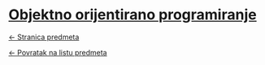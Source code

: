 # [Objektno orijentirano programiranje](https://www.github.com/studosi-fer/OOPJ)
[<- Stranica predmeta](https://www.fer.unizg.hr/predmet/oopj)

[<- Povratak na listu predmeta](https://www.github.com/studosi/FER)